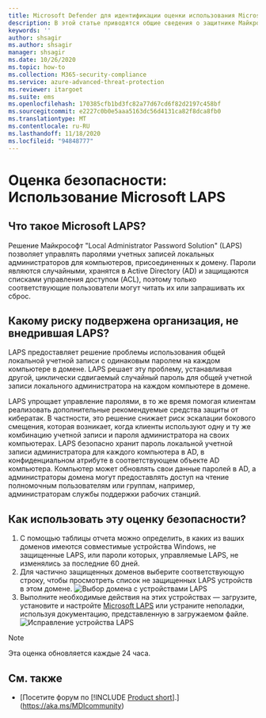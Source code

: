 ```yaml
---
title: Microsoft Defender для идентификации оценки использования Microsoft Lap
description: В этой статье приводятся общие сведения о защитнике Майкрософт в отчете об оценке уровня безопасности для идентификации Microsoft Lap Usage.
keywords: ''
author: shsagir
ms.author: shsagir
manager: shsagir
ms.date: 10/26/2020
ms.topic: how-to
ms.collection: M365-security-compliance
ms.service: azure-advanced-threat-protection
ms.reviewer: itargoet
ms.suite: ems
ms.openlocfilehash: 170385cfb1bd3fc82a77d67cd6f82d2197c458bf
ms.sourcegitcommit: e2227c0b0e5aaa5163dc56d4131ca82f8dca8fb0
ms.translationtype: MT
ms.contentlocale: ru-RU
ms.lasthandoff: 11/18/2020
ms.locfileid: "94848777"
---
```

# <a name="security-assessment-microsoft-laps-usage"></a>Оценка безопасности: Использование Microsoft LAPS

## <a name="what-is-microsoft-laps"></a>Что такое Microsoft LAPS?

Решение Майкрософт "Local Administrator Password Solution" (LAPS) позволяет управлять паролями учетных записей локальных администраторов для компьютеров, присоединенных к домену. Пароли являются случайными, хранятся в Active Directory (AD) и защищаются списками управления доступом (ACL), поэтому только соответствующие пользователи могут читать их или запрашивать их сброс.

## <a name="what-risk-does-not-implementing-laps-pose-to-an-organization"></a>Какому риску подвержена организация, не внедрившая LAPS?

LAPS предоставляет решение проблемы использования общей локальной учетной записи с одинаковым паролем на каждом компьютере в домене. LAPS решает эту проблему, устанавливая другой, циклически сдвигаемый случайный пароль для общей учетной записи локального администратора на каждом компьютере в домене.

LAPS упрощает управление паролями, в то же время помогая клиентам реализовать дополнительные рекомендуемые средства защиты от кибератак. В частности, это решение снижает риск эскалации бокового смещения, которая возникает, когда клиенты используют одну и ту же комбинацию учетной записи и пароля администратора на своих компьютерах. LAPS безопасно хранит пароль локальной учетной записи администратора для каждого компьютера в AD, в конфиденциальном атрибуте в соответствующем объекте AD компьютера. Компьютер может обновлять свои данные паролей в AD, а администраторы домена могут предоставлять доступ на чтение полномочным пользователям или группам, например, администраторам службы поддержки рабочих станций.

## <a name="how-do-i-use-this-security-assessment"></a>Как использовать эту оценку безопасности?

1. С помощью таблицы отчета можно определить, в каких из ваших доменов имеются совместимые устройства Windows, не защищенные LAPS, или пароли которых, управляемые LAPS, не изменялись за последние 60 дней.
1. Для частично защищенных доменов выберите соответствующую строку, чтобы просмотреть список не защищенных LAPS устройств в этом домене.
    ![Выбор домена с устройствами LAPS](media/cas-isp-laps-1.png)
1. Выполните необходимые действия на этих устройствах — загрузите, установите и настройте [Microsoft LAPS](https://go.microsoft.com/fwlink/?linkid=2104282) или устраните неполадки, используя документацию, представленную в загружаемом файле.
    ![Исправление устройства LAPS](media/cas-isp-laps-2.png)

> [!NOTE]
> Эта оценка обновляется каждые 24 часа.

## <a name="see-also"></a>См. также

- [Посетите форум по [!INCLUDE [Product short](includes/product-short.md)].](https://aka.ms/MDIcommunity)
